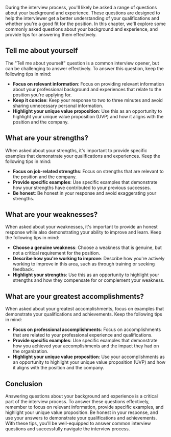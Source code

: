 
During the interview process, you'll likely be asked a range of questions about your background and experience. These questions are designed to help the interviewer get a better understanding of your qualifications and whether you're a good fit for the position. In this chapter, we'll explore some commonly asked questions about your background and experience, and provide tips for answering them effectively.

Tell me about yourself
----------------------

The "Tell me about yourself" question is a common interview opener, but can be challenging to answer effectively. To answer this question, keep the following tips in mind:

* **Focus on relevant information**: Focus on providing relevant information about your professional background and experiences that relate to the position you're applying for.
* **Keep it concise**: Keep your response to two to three minutes and avoid sharing unnecessary personal information.
* **Highlight your unique value proposition**: Use this as an opportunity to highlight your unique value proposition (UVP) and how it aligns with the position and the company.

What are your strengths?
------------------------

When asked about your strengths, it's important to provide specific examples that demonstrate your qualifications and experiences. Keep the following tips in mind:

* **Focus on job-related strengths**: Focus on strengths that are relevant to the position and the company.
* **Provide specific examples**: Use specific examples that demonstrate how your strengths have contributed to your previous successes.
* **Be honest**: Be honest in your response and avoid exaggerating your strengths.

What are your weaknesses?
-------------------------

When asked about your weaknesses, it's important to provide an honest response while also demonstrating your ability to improve and learn. Keep the following tips in mind:

* **Choose a genuine weakness**: Choose a weakness that is genuine, but not a critical requirement for the position.
* **Describe how you're working to improve**: Describe how you're actively working to improve in this area, such as through training or seeking feedback.
* **Highlight your strengths**: Use this as an opportunity to highlight your strengths and how they compensate for or complement your weakness.

What are your greatest accomplishments?
---------------------------------------

When asked about your greatest accomplishments, focus on examples that demonstrate your qualifications and achievements. Keep the following tips in mind:

* **Focus on professional accomplishments**: Focus on accomplishments that are related to your professional experience and qualifications.
* **Provide specific examples**: Use specific examples that demonstrate how you achieved your accomplishments and the impact they had on the organization.
* **Highlight your unique value proposition**: Use your accomplishments as an opportunity to highlight your unique value proposition (UVP) and how it aligns with the position and the company.

Conclusion
----------

Answering questions about your background and experience is a critical part of the interview process. To answer these questions effectively, remember to focus on relevant information, provide specific examples, and highlight your unique value proposition. Be honest in your response, and use your answers to demonstrate your qualifications and achievements. With these tips, you'll be well-equipped to answer common interview questions and successfully navigate the interview process.
